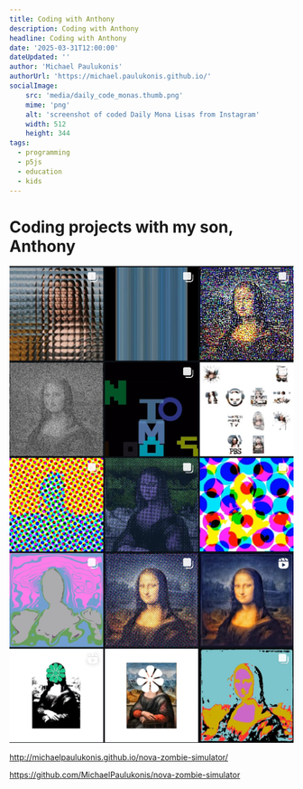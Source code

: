 ```yaml
---
title: Coding with Anthony
description: Coding with Anthony
headline: Coding with Anthony
date: '2025-03-31T12:00:00'
dateUpdated: ''
author: 'Michael Paulukonis'
authorUrl: 'https://michael.paulukonis.github.io/'
socialImage:
    src: 'media/daily_code_monas.thumb.png'
    mime: 'png'
    alt: 'screenshot of coded Daily Mona Lisas from Instagram'
    width: 512
    height: 344
tags: 
  - programming
  - p5js
  - education
  - kids
---
```


# Coding projects with my son, Anthony

![screenshot of coded Daily Mona Lisas from Instagram](media/daily_code_monas.01.png)

<http://michaelpaulukonis.github.io/nova-zombie-simulator/>

<https://github.com/MichaelPaulukonis/nova-zombie-simulator>